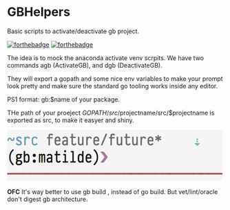 # GBHelpers
Basic scripts to activate/deactivate  gb project.

[![forthebadge](http://forthebadge.com/images/badges/fuck-it-ship-it.svg)](http://forthebadge.com)
[![forthebadge](http://forthebadge.com/images/badges/built-by-hipsters.svg)](http://forthebadge.com)


The idea is to mock the anaconda activate venv scrpits.
We have two commands agb (ActivateGB), and dgb (DeactivateGB).

They will export a gopath and some nice env variables to make your prompt look pretty and make sure the standard go tooling works inside any editor.

PS1 format: gb:$name of your package. 

THe path of your proeject $GOPATH/src/$projectname/src/$projectname is exported as src, to make it easyer and shiny. 

![screenshot](https://raw.githubusercontent.com/giulioungaretti/GBHelpers/master/shot.png)

**OFC** It's way better to use gb build , instead of go build. But vet/lint/oracle don't digest gb architecture.


